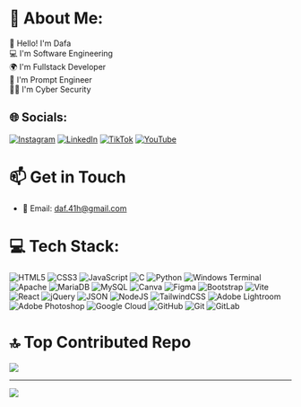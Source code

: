 # 💫 About Me:

👋 Hello! I'm Dafa<br>
💻 I'm Software Engineering<br>
🌍 I'm Fullstack Developer<br>
👾 I'm Prompt Engineer<br>
👨‍💻 I'm Cyber Security

## 🌐 Socials:

[![Instagram](https://img.shields.io/badge/Instagram-%23E4405F.svg?logo=Instagram&logoColor=white)](https://instagram.com/daf_41h) [![LinkedIn](https://img.shields.io/badge/LinkedIn-%230077B5.svg?logo=linkedin&logoColor=white)](https://linkedin.com/in/daf-dk-bb371b345) [![TikTok](https://img.shields.io/badge/TikTok-%23000000.svg?logo=TikTok&logoColor=white)](https://tiktok.com/@daf_41h) [![YouTube](https://img.shields.io/badge/YouTube-%23FF0000.svg?logo=YouTube&logoColor=white)](https://youtube.com/@daf_41h)

# 📫 Get in Touch

- 📧 Email: [daf.41h@gmail.com](mailto:daf.41h@gmail.com)

# 💻 Tech Stack:
![HTML5](https://img.shields.io/badge/html5-%23E34F26.svg?style=for-the-badge&logo=html5&logoColor=white) ![CSS3](https://img.shields.io/badge/css3-%231572B6.svg?style=for-the-badge&logo=css3&logoColor=white) ![JavaScript](https://img.shields.io/badge/javascript-%23323330.svg?style=for-the-badge&logo=javascript&logoColor=%23F7DF1E) ![C](https://img.shields.io/badge/c-%2300599C.svg?style=for-the-badge&logo=c&logoColor=white) ![Python](https://img.shields.io/badge/python-3670A0?style=for-the-badge&logo=python&logoColor=ffdd54) ![Windows Terminal](https://img.shields.io/badge/Windows%20Terminal-%234D4D4D.svg?style=for-the-badge&logo=windows-terminal&logoColor=white) ![Apache](https://img.shields.io/badge/apache-%23D42029.svg?style=for-the-badge&logo=apache&logoColor=white) ![MariaDB](https://img.shields.io/badge/MariaDB-003545?style=for-the-badge&logo=mariadb&logoColor=white) ![MySQL](https://img.shields.io/badge/mysql-4479A1.svg?style=for-the-badge&logo=mysql&logoColor=white) ![Canva](https://img.shields.io/badge/Canva-%2300C4CC.svg?style=for-the-badge&logo=Canva&logoColor=white) ![Figma](https://img.shields.io/badge/figma-%23F24E1E.svg?style=for-the-badge&logo=figma&logoColor=white) ![Bootstrap](https://img.shields.io/badge/bootstrap-%238511FA.svg?style=for-the-badge&logo=bootstrap&logoColor=white) ![Vite](https://img.shields.io/badge/vite-646CFF?style=for-the-badge&logo=vite&logoColor=white) ![React](https://img.shields.io/badge/react-61DAFB?style=for-the-badge&logo=react&logoColor=black) ![jQuery](https://img.shields.io/badge/jquery-%230769AD.svg?style=for-the-badge&logo=jquery&logoColor=white) ![JSON](https://img.shields.io/badge/json-000000?style=for-the-badge&logo=json&logoColor=white) ![NodeJS](https://img.shields.io/badge/node.js-6DA55F?style=for-the-badge&logo=node.js&logoColor=white) ![TailwindCSS](https://img.shields.io/badge/tailwindcss-%2338B2AC.svg?style=for-the-badge&logo=tailwind-css&logoColor=white) ![Adobe Lightroom](https://img.shields.io/badge/Adobe%20Lightroom-31A8FF.svg?style=for-the-badge&logo=Adobe%20Lightroom&logoColor=white) ![Adobe Photoshop](https://img.shields.io/badge/adobe%20photoshop-%2331A8FF.svg?style=for-the-badge&logo=adobe%20photoshop&logoColor=white) ![Google Cloud](https://img.shields.io/badge/GoogleCloud-%234285F4.svg?style=for-the-badge&logo=google-cloud&logoColor=white) ![GitHub](https://img.shields.io/badge/github-181717?style=for-the-badge&logo=github&logoColor=white) ![Git](https://img.shields.io/badge/git-%23F05033.svg?style=for-the-badge&logo=git&logoColor=white) ![GitLab](https://img.shields.io/badge/gitlab-%23181717.svg?style=for-the-badge&logo=gitlab&logoColor=white)

# 🔝 Top Contributed Repo
![](https://github-contributor-stats.vercel.app/api?username=daf-41h&limit=5&theme=midnight-purple&combine_all_yearly_contributions=true)

---
[![](https://visitcount.itsvg.in/api?id=daf-41h&icon=0&color=0)](https://visitcount.itsvg.in)
<!-- Proudly created with GPRM ( https://gprm.itsvg.in ) -->
